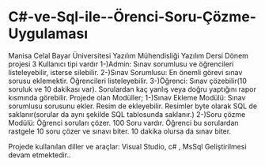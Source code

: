 # C#-ve-Sql-ile--Örenci-Soru-Çözme-Uygulaması
Manisa Celal Bayar Üniversitesi Yazılım Mühendisliği Yazılım Dersi Dönem projesi
3 Kullanıcı tipi vardır
1-)Admin: Sınav sorumlusu ve öğrencileri listeleyebilir, isterse silebilir.
2-)Sınav Sorumlusu: En önemli görevi sınav sorusu eklemektir. Öğrencileri listeleyebilir.
3-)Öğrenci: Sınav çözebilir(10 soruluk ve 10 dakikası var). Sorulardan kaç yanlış veya doğru yaptığını rapor kısmında görebilir.
Projede olan Modüller;
1-)Sınav Ekleme Modülü: Sınav sorumlusu sorusunu ekler. Resim de ekleyebilir. Resimler byte olarak SQL de saklanır(sorular da aynı şekilde SQL tablosunda saklanır.)
2-)Soru çözme Modülü: Öğrenci soruları çözer. 100 Soru vardır. Öğrenci bu sorulardan rastgele 10 soru çözer ve sınavı biter. 10 dakika olursa da sınav biter.

Projede kullanılan diller ve araçlar: Visual Studio, c# , MsSql 
Geliştirilmesi devam etmektedir..
